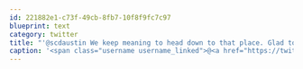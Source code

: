 ```yaml
---
id: 221882e1-c73f-49cb-8fb7-10f8f9fc7c97
blueprint: text
category: twitter
title: "'@scdaustin We keep meaning to head down to that place. Glad to hear its as good as the internets say"
caption: '<span class="username username_linked">@<a href="https://twitter.com/scdaustin" title="Shane Austin">scdaustin</a></span> We keep meaning to head down to that place. Glad to hear its as good as the internets say'
---
```

